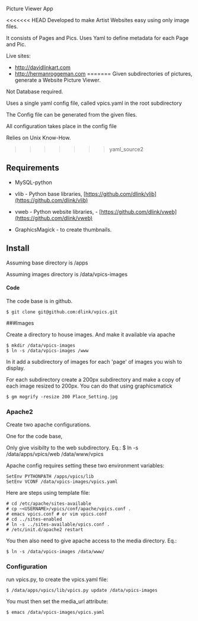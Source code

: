 Picture Viewer App

<<<<<<< HEAD
Developed to make Artist Websites easy using only image files.

It consists of Pages and Pics.   Uses Yaml to define metadata for each Page and Pic.

Live sites:
* http://davidlinkart.com
* http://hermanroggeman.com
=======
Given subdirectories of pictures, generate a Website Picture Viewer.

Not Database required.

Uses a single yaml config file, called vpics.yaml in the root subdirectory

The Config file can be generated from the given files.

All configuration takes place in the config file

Relies on Unix Know-How.

>>>>>>> yaml_source2

Requirements
------------

- MySQL-python

- vlib - Python base libraries, [https://github.com/dlink/vlib](https://github.com/dlink/vlib)

- vweb - Python website libraries, - [https://github.com/dlink/vweb](https://github.com/dlink/vweb)

- GraphicsMagick - to create thumbnails.

Install
-------

Assuming base directory is /apps

Assuming images directory is /data/vpics-images

#### Code
The code base is in github.

    $ git clone git@github.com:dlink/vpics.git

###Images

Create a directory to house images.  And make it available via apache

    $ mkdir /data/vpics-images
    $ ln -s /data/vpics-images /www

In it add a subdirectory of images for each 'page' of images you wish to display.

For each subdirectory create a 200px subdirectory and make a copy of each image resized to 200px.  You can do that using graphicsmatick

    $ gm mogrify -resize 200 Place_Setting.jpg

### Apache2

Create two apache configurations.

One for the code base,

Only give visibilty to the web subdirectory.  Eq.:
    $ ln -s /data/apps/vpics/web /data/www/vpics

Apache config requires setting these two environment variables:

    SetEnv PYTHONPATH /apps/vpics/lib
    SetEnv VCONF /data/vpics-images/vpics.yaml

Here are steps using template file:

    # cd /etc/apache/sites-available
    # cp ~<USERNAME>/vpics/conf/apache/vpics.conf .
    # emacs vpics.conf # or vim vpics.conf
    # cd ../sites-enabled
    # ln -s ../sites-available/vpics.conf .
    # /etc/init.d/apache2 restart

You then also need to give apache access to the media directory.  Eq.:

    $ ln -s /data/vpics-images /data/www/

### Configuration

run vpics.py, to create the vpics.yaml file:

    $ /data/apps/vpics/lib/vpics.py update /data/vpics-images

You must then set the media_url attribute:

    $ emacs /data/vpics-images/vpics.yaml



